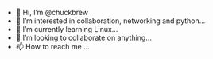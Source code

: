 - 👋 Hi, I’m @chuckbrew
- 👀 I’m interested in collaboration, networking and python...
- 🌱 I’m currently learning Linux...
- 💞️ I’m looking to collaborate on anything...
- 📫 How to reach me ...

<!---
chuckbrew/chuckbrew is a ✨ special ✨ repository because its `README.md` (this file) appears on your GitHub profile.
You can click the Preview link to take a look at your changes.
--->

